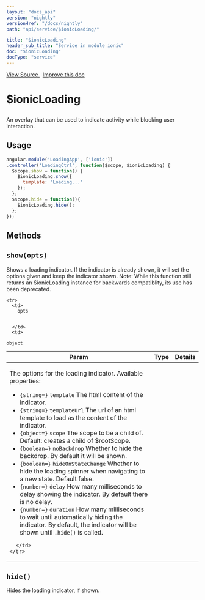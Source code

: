 ```yaml
---
layout: "docs_api"
version: "nightly"
versionHref: "/docs/nightly"
path: "api/service/$ionicLoading/"

title: "$ionicLoading"
header_sub_title: "Service in module ionic"
doc: "$ionicLoading"
docType: "service"
---
```


<div class="improve-docs">
  <a href='http://github.com/driftyco/ionic/tree/master/js/angular/service/loading.js#L12'>
    View Source
  </a>
  &nbsp;
  <a href='http://github.com/driftyco/ionic/edit/master/js/angular/service/loading.js#L12'>
    Improve this doc
  </a>
</div>




<h1 class="api-title">

  $ionicLoading



</h1>





An overlay that can be used to indicate activity while blocking user
interaction.









## Usage
```js
angular.module('LoadingApp', ['ionic'])
.controller('LoadingCtrl', function($scope, $ionicLoading) {
  $scope.show = function() {
    $ionicLoading.show({
      template: 'Loading...'
    });
  };
  $scope.hide = function(){
    $ionicLoading.hide();
  };
});
```


  

  
## Methods

<div id="show"></div>
<h2>
  <code>show(opts)</code>

</h2>

Shows a loading indicator. If the indicator is already shown,
it will set the options given and keep the indicator shown. Note: While this
function still returns an $ionicLoading instance for backwards compatiblity,
its use has been deprecated.



<table class="table" style="margin:0;">
  <thead>
    <tr>
      <th>Param</th>
      <th>Type</th>
      <th>Details</th>
    </tr>
  </thead>
  <tbody>
    
    <tr>
      <td>
        opts
        
        
      </td>
      <td>
        
  <code>object</code>
      </td>
      <td>
        <p>The options for the loading indicator. Available properties:</p>
<ul>
<li><code>{string=}</code> <code>template</code> The html content of the indicator.</li>
<li><code>{string=}</code> <code>templateUrl</code> The url of an html template to load as the content of the indicator.</li>
<li><code>{object=}</code> <code>scope</code> The scope to be a child of. Default: creates a child of $rootScope.</li>
<li><code>{boolean=}</code> <code>noBackdrop</code> Whether to hide the backdrop. By default it will be shown.</li>
<li><code>{boolean=}</code> <code>hideOnStateChange</code> Whether to hide the loading spinner when navigating
to a new state. Default false.</li>
<li><code>{number=}</code> <code>delay</code> How many milliseconds to delay showing the indicator. By default there is no delay.</li>
<li><code>{number=}</code> <code>duration</code> How many milliseconds to wait until automatically
hiding the indicator. By default, the indicator will be shown until <code>.hide()</code> is called.</li>
</ul>

        
      </td>
    </tr>
    
  </tbody>
</table>









<div id="hide"></div>
<h2>
  <code>hide()</code>

</h2>

Hides the loading indicator, if shown.








  
  






